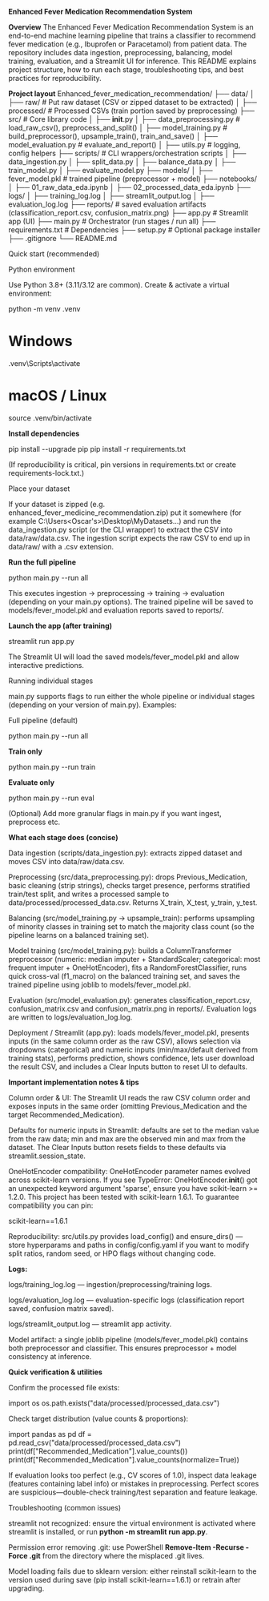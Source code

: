**Enhanced Fever Medication Recommendation System**

**Overview**
The Enhanced Fever Medication Recommendation System is an end-to-end machine learning pipeline that trains a classifier to recommend fever medication (e.g., Ibuprofen or Paracetamol) from patient data. The repository includes data ingestion, preprocessing, balancing, model training, evaluation, and a Streamlit UI for inference. This README explains project structure, how to run each stage, troubleshooting tips, and best practices for reproducibility.

**Project layout**
Enhanced_fever_medication_recommendation/
├── data/
│   ├── raw/                         # Put raw dataset (CSV or zipped dataset to be extracted)
│   ├── processed/                   # Processed CSVs (train portion saved by preprocessing)
├── src/                             # Core library code
│   ├── __init__.py
│   ├── data_preprocessing.py        # load_raw_csv(), preprocess_and_split()
│   ├── model_training.py            # build_preprocessor(), upsample_train(), train_and_save()
│   ├── model_evaluation.py          # evaluate_and_report()
│   ├── utils.py                     # logging, config helpers
├── scripts/                         # CLI wrappers/orchestration scripts
│   ├── data_ingestion.py
│   ├── split_data.py
│   ├── balance_data.py
│   ├── train_model.py
│   ├── evaluate_model.py
├── models/
│   ├── fever_model.pkl              # trained pipeline (preprocessor + model)
├── notebooks/
│   ├── 01_raw_data_eda.ipynb
│   ├── 02_processed_data_eda.ipynb
├── logs/
│   ├── training_log.log
│   ├── streamlit_output.log
│   ├── evaluation_log.log
├── reports/                         # saved evaluation artifacts (classification_report.csv, confusion_matrix.png)
├── app.py                           # Streamlit app (UI)
├── main.py                          # Orchestrator (run stages / run all)
├── requirements.txt                 # Dependencies
├── setup.py                         # Optional package installer
├── .gitignore
└── README.md

Quick start (recommended)

Python environment

Use Python 3.8+ (3.11/3.12 are common). Create & activate a virtual environment:

python -m venv .venv
# Windows
.venv\Scripts\activate
# macOS / Linux
source .venv/bin/activate


**Install dependencies**

pip install --upgrade pip
pip install -r requirements.txt


(If reproducibility is critical, pin versions in requirements.txt or create requirements-lock.txt.)

Place your dataset

If your dataset is zipped (e.g. enhanced_fever_medicine_recommendation.zip) put it somewhere (for example C:\Users\<Oscar's>\Desktop\MyDatasets\...) and run the data_ingestion.py script (or the CLI wrapper) to extract the CSV into data/raw/data.csv. The ingestion script expects the raw CSV to end up in data/raw/ with a .csv extension.

**Run the full pipeline**

python main.py --run all


This executes ingestion → preprocessing → training → evaluation (depending on your main.py options). The trained pipeline will be saved to models/fever_model.pkl and evaluation reports saved to reports/.

**Launch the app (after training)**

streamlit run app.py


The Streamlit UI will load the saved models/fever_model.pkl and allow interactive predictions.

Running individual stages

main.py supports flags to run either the whole pipeline or individual stages (depending on your version of main.py). Examples:

Full pipeline (default)

python main.py --run all


**Train only**

python main.py --run train


**Evaluate only**

python main.py --run eval


(Optional) Add more granular flags in main.py if you want ingest, preprocess etc.

**What each stage does (concise)**

Data ingestion (scripts/data_ingestion.py): extracts zipped dataset and moves CSV into data/raw/data.csv.

Preprocessing (src/data_preprocessing.py): drops Previous_Medication, basic cleaning (strip strings), checks target presence, performs stratified train/test split, and writes a processed sample to data/processed/processed_data.csv. Returns X_train, X_test, y_train, y_test.

Balancing (src/model_training.py → upsample_train): performs upsampling of minority classes in training set to match the majority class count (so the pipeline learns on a balanced training set).

Model training (src/model_training.py): builds a ColumnTransformer preprocessor (numeric: median imputer + StandardScaler; categorical: most frequent imputer + OneHotEncoder), fits a RandomForestClassifier, runs quick cross-val (f1_macro) on the balanced training set, and saves the trained pipeline using joblib to models/fever_model.pkl.

Evaluation (src/model_evaluation.py): generates classification_report.csv, confusion_matrix.csv and confusion_matrix.png in reports/. Evaluation logs are written to logs/evaluation_log.log.

Deployment / Streamlit (app.py): loads models/fever_model.pkl, presents inputs (in the same column order as the raw CSV), allows selection via dropdowns (categorical) and numeric inputs (min/max/default derived from training stats), performs prediction, shows confidence, lets user download the result CSV, and includes a Clear Inputs button to reset UI to defaults.

**Important implementation notes & tips**

Column order & UI: The Streamlit UI reads the raw CSV column order and exposes inputs in the same order (omitting Previous_Medication and the target Recommended_Medication).

Defaults for numeric inputs in Streamlit: defaults are set to the median value from the raw data; min and max are the observed min and max from the dataset. The Clear Inputs button resets fields to these defaults via streamlit.session_state.

OneHotEncoder compatibility: OneHotEncoder parameter names evolved across scikit-learn versions. If you see TypeError: OneHotEncoder.__init__() got an unexpected keyword argument 'sparse', ensure you have scikit-learn >= 1.2.0. This project has been tested with scikit-learn 1.6.1. To guarantee compatibility you can pin:

scikit-learn==1.6.1


Reproducibility: src/utils.py provides load_config() and ensure_dirs() — store hyperparams and paths in config/config.yaml if you want to modify split ratios, random seed, or HPO flags without changing code.

**Logs:**

logs/training_log.log — ingestion/preprocessing/training logs.

logs/evaluation_log.log — evaluation-specific logs (classification report saved, confusion matrix saved).

logs/streamlit_output.log — streamlit app activity.

Model artifact: a single joblib pipeline (models/fever_model.pkl) contains both preprocessor and classifier. This ensures preprocessor + model consistency at inference.

**Quick verification & utilities**

Confirm the processed file exists:

import os
os.path.exists("data/processed/processed_data.csv")


Check target distribution (value counts & proportions):

import pandas as pd
df = pd.read_csv("data/processed/processed_data.csv")
print(df["Recommended_Medication"].value_counts())
print(df["Recommended_Medication"].value_counts(normalize=True))


If evaluation looks too perfect (e.g., CV scores of 1.0), inspect data leakage (features containing label info) or mistakes in preprocessing. Perfect scores are suspicious—double-check training/test separation and feature leakage.

Troubleshooting (common issues)

streamlit not recognized: ensure the virtual environment is activated where streamlit is installed, or run **python -m streamlit run app.py**.

Permission error removing .git: use PowerShell **Remove-Item -Recurse -Force .git** from the directory where the misplaced .git lives.

Model loading fails due to sklearn version: either reinstall scikit-learn to the version used during save (pip install scikit-learn==1.6.1) or retrain after upgrading.





